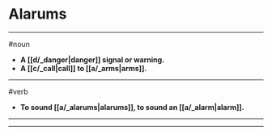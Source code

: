 # Alarums
---
#noun
- **A [[d/_danger|danger]] signal or warning.**
- **A [[c/_call|call]] to [[a/_arms|arms]].**
---
#verb
- **To sound [[a/_alarums|alarums]], to sound an [[a/_alarm|alarm]].**
---
---
